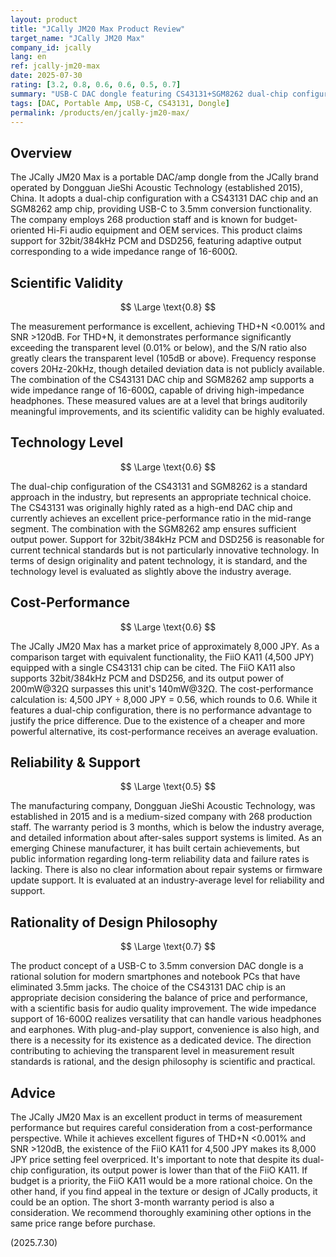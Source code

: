 ```yaml
---
layout: product
title: "JCally JM20 Max Product Review"
target_name: "JCally JM20 Max"
company_id: jcally
lang: en
ref: jcally-jm20-max
date: 2025-07-30
rating: [3.2, 0.8, 0.6, 0.6, 0.5, 0.7]
summary: "USB-C DAC dongle featuring CS43131+SGM8262 dual-chip configuration. Excellent measurement performance but cost-performance concerns"
tags: [DAC, Portable Amp, USB-C, CS43131, Dongle]
permalink: /products/en/jcally-jm20-max/
---
```


## Overview

The JCally JM20 Max is a portable DAC/amp dongle from the JCally brand operated by Dongguan JieShi Acoustic Technology (established 2015), China. It adopts a dual-chip configuration with a CS43131 DAC chip and an SGM8262 amp chip, providing USB-C to 3.5mm conversion functionality. The company employs 268 production staff and is known for budget-oriented Hi-Fi audio equipment and OEM services. This product claims support for 32bit/384kHz PCM and DSD256, featuring adaptive output corresponding to a wide impedance range of 16-600Ω.

## Scientific Validity

$$ \Large \text{0.8} $$

The measurement performance is excellent, achieving THD+N <0.001% and SNR >120dB. For THD+N, it demonstrates performance significantly exceeding the transparent level (0.01% or below), and the S/N ratio also greatly clears the transparent level (105dB or above). Frequency response covers 20Hz-20kHz, though detailed deviation data is not publicly available. The combination of the CS43131 DAC chip and SGM8262 amp supports a wide impedance range of 16-600Ω, capable of driving high-impedance headphones. These measured values are at a level that brings auditorily meaningful improvements, and its scientific validity can be highly evaluated.

## Technology Level

$$ \Large \text{0.6} $$

The dual-chip configuration of the CS43131 and SGM8262 is a standard approach in the industry, but represents an appropriate technical choice. The CS43131 was originally highly rated as a high-end DAC chip and currently achieves an excellent price-performance ratio in the mid-range segment. The combination with the SGM8262 amp ensures sufficient output power. Support for 32bit/384kHz PCM and DSD256 is reasonable for current technical standards but is not particularly innovative technology. In terms of design originality and patent technology, it is standard, and the technology level is evaluated as slightly above the industry average.

## Cost-Performance

$$ \Large \text{0.6} $$

The JCally JM20 Max has a market price of approximately 8,000 JPY. As a comparison target with equivalent functionality, the FiiO KA11 (4,500 JPY) equipped with a single CS43131 chip can be cited. The FiiO KA11 also supports 32bit/384kHz PCM and DSD256, and its output power of 200mW@32Ω surpasses this unit's 140mW@32Ω. The cost-performance calculation is: 4,500 JPY ÷ 8,000 JPY = 0.56, which rounds to 0.6. While it features a dual-chip configuration, there is no performance advantage to justify the price difference. Due to the existence of a cheaper and more powerful alternative, its cost-performance receives an average evaluation.

## Reliability & Support

$$ \Large \text{0.5} $$

The manufacturing company, Dongguan JieShi Acoustic Technology, was established in 2015 and is a medium-sized company with 268 production staff. The warranty period is 3 months, which is below the industry average, and detailed information about after-sales support systems is limited. As an emerging Chinese manufacturer, it has built certain achievements, but public information regarding long-term reliability data and failure rates is lacking. There is also no clear information about repair systems or firmware update support. It is evaluated at an industry-average level for reliability and support.

## Rationality of Design Philosophy

$$ \Large \text{0.7} $$

The product concept of a USB-C to 3.5mm conversion DAC dongle is a rational solution for modern smartphones and notebook PCs that have eliminated 3.5mm jacks. The choice of the CS43131 DAC chip is an appropriate decision considering the balance of price and performance, with a scientific basis for audio quality improvement. The wide impedance support of 16-600Ω realizes versatility that can handle various headphones and earphones. With plug-and-play support, convenience is also high, and there is a necessity for its existence as a dedicated device. The direction contributing to achieving the transparent level in measurement result standards is rational, and the design philosophy is scientific and practical.

## Advice

The JCally JM20 Max is an excellent product in terms of measurement performance but requires careful consideration from a cost-performance perspective. While it achieves excellent figures of THD+N <0.001% and SNR >120dB, the existence of the FiiO KA11 for 4,500 JPY makes its 8,000 JPY price setting feel overpriced. It's important to note that despite its dual-chip configuration, its output power is lower than that of the FiiO KA11. If budget is a priority, the FiiO KA11 would be a more rational choice. On the other hand, if you find appeal in the texture or design of JCally products, it could be an option. The short 3-month warranty period is also a consideration. We recommend thoroughly examining other options in the same price range before purchase.

(2025.7.30)

